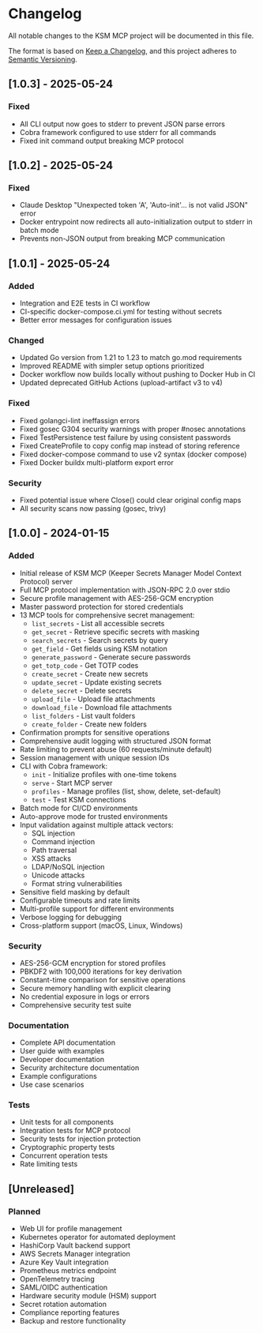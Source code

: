 # Changelog

All notable changes to the KSM MCP project will be documented in this file.

The format is based on [Keep a Changelog](https://keepachangelog.com/en/1.0.0/),
and this project adheres to [Semantic Versioning](https://semver.org/spec/v2.0.0.html).

## [1.0.3] - 2025-05-24

### Fixed
- All CLI output now goes to stderr to prevent JSON parse errors
- Cobra framework configured to use stderr for all commands
- Fixed init command output breaking MCP protocol

## [1.0.2] - 2025-05-24

### Fixed
- Claude Desktop "Unexpected token 'A', 'Auto-init'... is not valid JSON" error
- Docker entrypoint now redirects all auto-initialization output to stderr in batch mode
- Prevents non-JSON output from breaking MCP communication

## [1.0.1] - 2025-05-24

### Added
- Integration and E2E tests in CI workflow
- CI-specific docker-compose.ci.yml for testing without secrets
- Better error messages for configuration issues

### Changed
- Updated Go version from 1.21 to 1.23 to match go.mod requirements
- Improved README with simpler setup options prioritized
- Docker workflow now builds locally without pushing to Docker Hub in CI
- Updated deprecated GitHub Actions (upload-artifact v3 to v4)

### Fixed
- Fixed golangci-lint ineffassign errors
- Fixed gosec G304 security warnings with proper #nosec annotations
- Fixed TestPersistence test failure by using consistent passwords
- Fixed CreateProfile to copy config map instead of storing reference
- Fixed docker-compose command to use v2 syntax (docker compose)
- Fixed Docker buildx multi-platform export error

### Security
- Fixed potential issue where Close() could clear original config maps
- All security scans now passing (gosec, trivy)

## [1.0.0] - 2024-01-15

### Added
- Initial release of KSM MCP (Keeper Secrets Manager Model Context Protocol) server
- Full MCP protocol implementation with JSON-RPC 2.0 over stdio
- Secure profile management with AES-256-GCM encryption
- Master password protection for stored credentials
- 13 MCP tools for comprehensive secret management:
  - `list_secrets` - List all accessible secrets
  - `get_secret` - Retrieve specific secrets with masking
  - `search_secrets` - Search secrets by query
  - `get_field` - Get fields using KSM notation
  - `generate_password` - Generate secure passwords
  - `get_totp_code` - Get TOTP codes
  - `create_secret` - Create new secrets
  - `update_secret` - Update existing secrets
  - `delete_secret` - Delete secrets
  - `upload_file` - Upload file attachments
  - `download_file` - Download file attachments
  - `list_folders` - List vault folders
  - `create_folder` - Create new folders
- Confirmation prompts for sensitive operations
- Comprehensive audit logging with structured JSON format
- Rate limiting to prevent abuse (60 requests/minute default)
- Session management with unique session IDs
- CLI with Cobra framework:
  - `init` - Initialize profiles with one-time tokens
  - `serve` - Start MCP server
  - `profiles` - Manage profiles (list, show, delete, set-default)
  - `test` - Test KSM connections
- Batch mode for CI/CD environments
- Auto-approve mode for trusted environments
- Input validation against multiple attack vectors:
  - SQL injection
  - Command injection
  - Path traversal
  - XSS attacks
  - LDAP/NoSQL injection
  - Unicode attacks
  - Format string vulnerabilities
- Sensitive field masking by default
- Configurable timeouts and rate limits
- Multi-profile support for different environments
- Verbose logging for debugging
- Cross-platform support (macOS, Linux, Windows)

### Security
- AES-256-GCM encryption for stored profiles
- PBKDF2 with 100,000 iterations for key derivation
- Constant-time comparison for sensitive operations
- Secure memory handling with explicit clearing
- No credential exposure in logs or errors
- Comprehensive security test suite

### Documentation
- Complete API documentation
- User guide with examples
- Developer documentation
- Security architecture documentation
- Example configurations
- Use case scenarios

### Tests
- Unit tests for all components
- Integration tests for MCP protocol
- Security tests for injection protection
- Cryptographic property tests
- Concurrent operation tests
- Rate limiting tests

## [Unreleased]

### Planned
- Web UI for profile management
- Kubernetes operator for automated deployment
- HashiCorp Vault backend support
- AWS Secrets Manager integration
- Azure Key Vault integration
- Prometheus metrics endpoint
- OpenTelemetry tracing
- SAML/OIDC authentication
- Hardware security module (HSM) support
- Secret rotation automation
- Compliance reporting features
- Backup and restore functionality